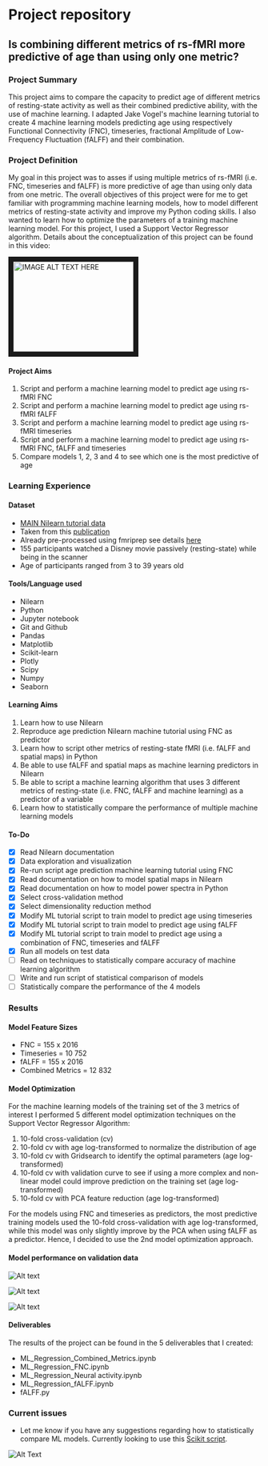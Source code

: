 # Project repository

## Is combining different metrics of rs-fMRI more predictive of age than using only one metric?

### Project Summary

This project aims to compare the capacity to predict age of different metrics of resting-state activity as well as their combined predictive ability, with the use of machine learning. I adapted Jake Vogel's machine learning tutorial to create 4 machine learning models predicting age using respectively Functional Connectivity (FNC), timeseries, fractional Amplitude of Low-Frequency Fluctuation (fALFF) and their combination. 


### Project Definition

My goal in this project was to asses if using multiple metrics of rs-fMRI (i.e. FNC, timeseries and fALFF) is more predictive of age than using only data from one metric. The overall objectives of this project were for me to get familiar with programming machine learning models, how to model different metrics of resting-state activity and improve my Python coding skills. I also wanted to learn how to optimize the parameters of a training machine learning model. For this project, I used a Support Vector Regressor algorithm. Details about the conceptualization of this project can be found in this video:

<a href="http://www.youtube.com/watch?feature=player_embedded&v=u7wtJ5R34xY" target="_blank"><img src="http://img.youtube.com/vi/Yu7wtJ5R34xY/0.jpg" 
alt="IMAGE ALT TEXT HERE" width="240" height="180" border="10" /></a>

#### Project Aims

1. Script and perform a machine learning model to predict age using rs-fMRI FNC
2. Script and perform a machine learning model to predict age using rs-fMRI fALFF
3. Script and perform a machine learning model to predict age using rs-fMRI timeseries
4. Script and perform a machine learning model to predict age using rs-fMRI FNC, fALFF and timeseries
5. Compare models 1, 2, 3 and 4 to see which one is the most predictive of age

### Learning Experience

#### Dataset

* [MAIN Nilearn tutorial data](https://osf.io/5hju4/)
* Taken from this [publication](https://www.ncbi.nlm.nih.gov/pubmed/29531321)
* Already pre-processed using fmriprep see details [here](https://osf.io/wjtyq/)
* 155 participants watched a Disney movie passively (resting-state) while being in the scanner
* Age of participants ranged from 3 to 39 years old



#### Tools/Language used

* Nilearn
* Python
* Jupyter notebook
* Git and Github
* Pandas
* Matplotlib
* Scikit-learn
* Plotly
* Scipy
* Numpy
* Seaborn

#### Learning Aims

1. Learn how to use Nilearn
2. Reproduce age prediction Nilearn machine tutorial using FNC as predictor
3. Learn how to script other metrics of resting-state fMRI (i.e. fALFF and spatial maps) in Python
4. Be able to use fALFF and spatial maps as machine learning predictors in Nilearn
5. Be able to script a machine learning algorithm that uses 3 different metrics of resting-state (i.e. FNC, fALFF and machine learning) as a predictor of a variable
6. Learn how to statistically compare the performance of multiple machine learning models

#### To-Do

- [X]  Read Nilearn documentation
- [X]  Data exploration and visualization
- [X]  Re-run script age prediction machine learning tutorial using FNC
- [X]  Read documentation on how to model spatial maps in Nilearn
- [X]  Read documentation on how to model power spectra in Python
- [X]  Select cross-validation method
- [X]  Select dimensionality reduction method
- [X]  Modify ML tutorial script to train model to predict age using timeseries
- [X]  Modify ML tutorial script to train model to predict age using fALFF
- [X]  Modify ML tutorial script to train model to predict age using a combination of FNC, timeseries and fALFF
- [X]  Run all models on test data
- [ ]  Read on techniques to statistically compare accuracy of machine learning algorithm
- [ ]  Write and run script of statistical comparison of models
- [ ]  Statistically compare the performance of the 4 models

### Results

#### Model Feature Sizes

* FNC = 155 x 2016
* Timeseries = 10 752
* fALFF = 155 x 2016
* Combined Metrics = 12 832

#### Model Optimization

For the machine learning models of the training set of the 3 metrics of interest I performed 5 different model optimization techniques on the Support Vector Regressor Algorithm:
1. 10-fold cross-validation (cv)
2. 10-fold cv with age log-transformed to normalize the distribution of age
3. 10-fold cv with Gridsearch to identify the optimal parameters (age log-transformed)
4. 10-fold cv with validation curve to see if using a more complex and non-linear model could improve prediction on the training set (age log-transformed)
5. 10-fold cv with PCA feature reduction (age log-transformed)

For the models using FNC and timeseries as predictors, the most predictive training models used the 10-fold cross-validation with age log-transformed, while this model was only slightly improve by the PCA when using fALFF as a predictor. Hence, I decided to use the 2nd model optimization approach.

#### Model performance on validation data

![Alt text](https://github.com/mtl-brainhack-school-2019/Isabelle-Simard_Multimodal_ML/blob/master/All_Metrics_Validate_Model_Log_Age.png "Logo Title Text 1")

![Alt text](https://github.com/mtl-brainhack-school-2019/Isabelle-Simard_Multimodal_ML/blob/master/Combined_Metrics_Validate_Model_Log_Age.png "Logo Title Text 2")


![Alt text](https://github.com/mtl-brainhack-school-2019/Isabelle-Simard_Multimodal_ML/blob/master/Model_Accuracy.png "Logo Title Text 2")







#### Deliverables

The results of the project can be found in the 5 deliverables that I created:

*   ML_Regression_Combined_Metrics.ipynb
*   ML_Regression_FNC.ipynb
*   ML_Regression_Neural activity.ipynb
*   ML_Regression_fALFF.ipynb
*   fALFF.py




### Current issues

* Let me know if you have any suggestions regarding how to statistically compare ML models. Currently looking to use this [Scikit script](https://machinelearningmastery.com/compare-machine-learning-algorithms-python-scikit-learn/).




![Alt Text](https://media.giphy.com/media/4TtTVTmBoXp8txRU0C/giphy.gif)